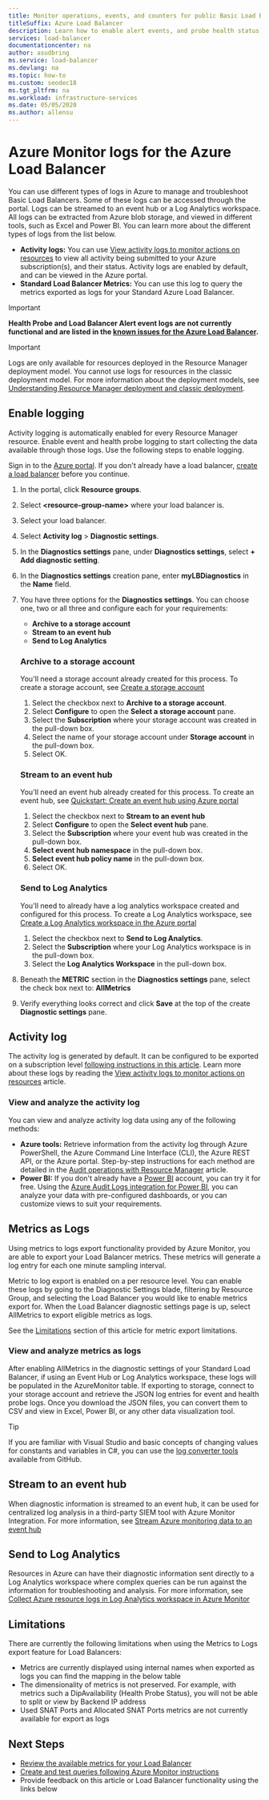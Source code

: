```yaml
---
title: Monitor operations, events, and counters for public Basic Load Balancer
titleSuffix: Azure Load Balancer
description: Learn how to enable alert events, and probe health status logging for public Basic Load Balancer
services: load-balancer
documentationcenter: na
author: asudbring
ms.service: load-balancer
ms.devlang: na
ms.topic: how-to
ms.custom: seodec18
ms.tgt_pltfrm: na
ms.workload: infrastructure-services
ms.date: 05/05/2020
ms.author: allensu
---
```


# Azure Monitor logs for the Azure Load Balancer

You can use different types of logs in Azure to manage and troubleshoot Basic Load Balancers. Some of these logs can be accessed through the portal. Logs can be streamed to an event hub or a Log Analytics workspace. All logs can be extracted from Azure blob storage, and viewed in different tools, such as Excel and Power BI.  You can learn more about the different types of logs from the list below.

* **Activity logs:** You can use [View activity logs to monitor actions on resources](../azure-resource-manager/management/view-activity-logs.md) to view all activity being submitted to your Azure subscription(s), and their status. Activity logs are enabled by default, and can be viewed in the Azure portal.
* **Standard Load Balancer Metrics:** You can use this log to query the metrics exported as logs for your Standard Azure Load Balancer.

> [!IMPORTANT]
> **Health Probe and Load Balancer Alert event logs are not currently functional and are listed in the [known issues for the Azure Load Balancer](whats-new.md#known-issues).** 

> [!IMPORTANT]
> Logs are only available for resources deployed in the Resource Manager deployment model. You cannot use logs for resources in the classic deployment model. For more information about the deployment models, see [Understanding Resource Manager deployment and classic deployment](../azure-resource-manager/management/deployment-models.md).

## Enable logging

Activity logging is automatically enabled for every Resource Manager resource. Enable event and health probe logging to start collecting the data available through those logs. Use the following steps to enable logging.

Sign in to the [Azure portal](https://portal.azure.com). If you don't already have a load balancer, [create a load balancer](./quickstart-load-balancer-standard-public-portal.md) before you continue.

1. In the portal, click **Resource groups**.
2. Select **\<resource-group-name>** where your load balancer is.
3. Select your load balancer.
4. Select **Activity log** > **Diagnostic settings**.
5. In the **Diagnostics settings** pane, under **Diagnostics settings**, select **+ Add diagnostic setting**.
6. In the **Diagnostics settings** creation pane, enter **myLBDiagnostics** in the **Name** field.
7. You have three options for the **Diagnostics settings**.  You can choose one, two or all three and configure each for your requirements:
   * **Archive to a storage account**
   * **Stream to an event hub**
   * **Send to Log Analytics**

    ### Archive to a storage account
    You'll need a storage account already created for this process.  To create a storage account, see [Create a storage account](../storage/common/storage-account-create.md?tabs=azure-portal)

    1. Select the checkbox next to **Archive to a storage account**.
    2. Select **Configure** to open the **Select a storage account** pane.
    3. Select the **Subscription** where your storage account was created in the pull-down box.
    4. Select the name of your storage account under **Storage account** in the pull-down box.
    5. Select OK.

    ### Stream to an event hub
    You'll need an event hub already created for this process.  To create an event hub, see [Quickstart: Create an event hub using Azure portal](../event-hubs/event-hubs-create.md)

    1. Select the checkbox next to **Stream to an event hub**
    2. Select **Configure** to open the **Select event hub** pane.
    3. Select the **Subscription** where your event hub was created in the pull-down box.
    4. **Select event hub namespace** in the pull-down box.
    5. **Select event hub policy name** in the pull-down box.
    6. Select OK.

    ### Send to Log Analytics
    You'll need to already have a log analytics workspace created and configured for this process.  To create a Log Analytics workspace, see [Create a Log Analytics workspace in the Azure portal](../azure-monitor/learn/quick-create-workspace.md)

    1. Select the checkbox next to **Send to Log Analytics**.
    2. Select the **Subscription** where your Log Analytics workspace is in the pull-down box.
    3. Select the **Log Analytics Workspace** in the pull-down box.


8.  Beneath the **METRIC** section in the **Diagnostics settings** pane, select the check box next to: **AllMetrics**

9. Verify everything looks correct and click **Save** at the top of the create **Diagnostic settings** pane.

## Activity log

The activity log is generated by default. It can be configured to be exported on a subscription level [following instructions in this article](https://docs.microsoft.com/azure/azure-monitor/platform/activity-log). Learn more about these logs by reading the [View activity logs to monitor actions on resources](../azure-resource-manager/management/view-activity-logs.md) article.

### View and analyze the activity log

You can view and analyze activity log data using any of the following methods:

* **Azure tools:** Retrieve information from the activity log through Azure PowerShell, the Azure Command Line Interface (CLI), the Azure REST API, or the Azure portal. Step-by-step instructions for each method are detailed in the [Audit operations with Resource Manager](../azure-resource-manager/management/view-activity-logs.md) article.
* **Power BI:** If you don't already have a [Power BI](https://powerbi.microsoft.com/pricing) account, you can try it for free. Using the [Azure Audit Logs integration for Power BI](https://powerbi.microsoft.com/integrations/azure-audit-logs/), you can analyze your data with pre-configured dashboards, or you can customize views to suit your requirements.

## Metrics as Logs
Using metrics to logs export functionality provided by Azure Monitor, you are able to export your Load Balancer metrics. These metrics will generate a log entry for each one minute sampling interval.

Metric to log export is enabled on a per resource level. You can enable these logs by going to the Diagnostic Settings blade, filtering by Resource Group, and selecting the Load Balancer you would like to enable metrics export for. When the Load Balancer diagnostic settings page is up, select AllMetrics to export eligible metrics as logs.

See the [Limitations](#limitations) section of this article for metric export limitations.

### View and analyze metrics as logs
After enabling AllMetrics in the diagnostic settings of your Standard Load Balancer, if using an Event Hub or Log Analytics workspace, these logs will be populated in the AzureMonitor table. If exporting to storage, connect to your storage account and retrieve the JSON log entries for event and health probe logs. Once you download the JSON files, you can convert them to CSV and view in Excel, Power BI, or any other data visualization tool. 

> [!TIP]
> If you are familiar with Visual Studio and basic concepts of changing values for constants and variables in C#, you can use the [log converter tools](https://github.com/Azure-Samples/networking-dotnet-log-converter) available from GitHub.

## Stream to an event hub
When diagnostic information is streamed to an event hub, it can be used for centralized log analysis in a third-party SIEM tool with Azure Monitor Integration. For more information, see [Stream Azure monitoring data to an event hub](../azure-monitor/platform/stream-monitoring-data-event-hubs.md#partner-tools-with-azure-monitor-integration)

## Send to Log Analytics
Resources in Azure can have their diagnostic information sent directly to a Log Analytics workspace where complex queries can be run against the information for troubleshooting and analysis.  For more information, see [Collect Azure resource logs in Log Analytics workspace in Azure Monitor](../azure-monitor/platform/resource-logs.md#send-to-log-analytics-workspace)

## Limitations
There are currently the following limitations when using the Metrics to Logs export feature for Load Balancers:
* Metrics are currently displayed using internal names when exported as logs you can find the mapping in the below table
* The dimensionality of metrics is not preserved. For example, with metrics such a DipAvailability (Health Probe Status), you will not be able to split or view by Backend IP address
* Used SNAT Ports and Allocated SNAT Ports metrics are not currently available for export as logs

## Next Steps
* [Review the available metrics for your Load Balancer](https://docs.microsoft.com/azure/load-balancer/load-balancer-standard-diagnostics)
* [Create and test queries following Azure Monitor instructions](https://docs.microsoft.com/azure/azure-monitor/log-query/log-query-overview)
* Provide feedback on this article or Load Balancer functionality using the links below
